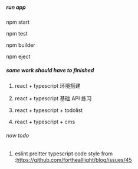 <!-- @format -->

##### run app

npm start

npm test

npm builder

npm eject

##### some work should have to finished

1. react + typescript 环境搭建

2. react + typescript 基础 API 练习

3. react + typescript + todolist

4. react + typescript + cms

###### now todo

1. eslint preitter typescript code style from :https://github.com/forthealllight/blog/issues/45
